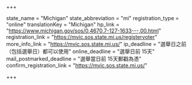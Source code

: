 +++

state_name = "Michigan"
state_abbreviation = "mi"
registration_type = "online"
translationKey = "Michigan"
hp_link = "https://www.michigan.gov/sos/0,4670,7-127-1633---,00.html"
registration_link = "https://mvic.sos.state.mi.us/registervoter"
more_info_link = "https://mvic.sos.state.mi.us/"
ip_deadline = "選舉日之前（包括選舉日）都可以使用"
online_deadline = "選舉日前 15天"
mail_postmarked_deadline = "選舉當日前 15天郵戳為憑"
confirm_registration_link = "https://mvic.sos.state.mi.us/"

+++
